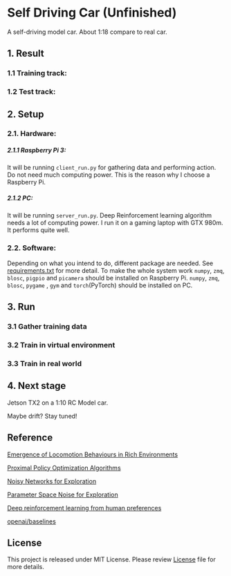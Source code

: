 # Self Driving Car (Unfinished)
A self-driving model car. About 1:18 compare to real car.


## 1. Result

### 1.1 Training track:

### 1.2 Test track:

## 2. Setup

### 2.1. Hardware:


##### 2.1.1 Raspberry Pi 3:
It will be running `client_run.py` for gathering data and performing action.
Do not need much computing power.
This is the reason why I choose a Raspberry Pi.

##### 2.1.2 PC:
It will be running `server_run.py`.
Deep Reinforcement learning algorithm needs a lot of computing power.
I run it on a gaming laptop with GTX 980m. It performs quite well.

### 2.2. Software:
Depending on what you intend to do, different package are needed.
See [requirements.txt](requirements.txt) for more detail.
To make the whole system work 
`numpy`, `zmq`, `blosc`, `pigpio` and `picamera` should be installed on Raspberry Pi.
`numpy`, `zmq`, `blosc`, `pygame` , `gym` and `torch`(PyTorch) should be installed on PC.

## 3. Run

### 3.1 Gather training data

### 3.2 Train in virtual environment

### 3.3 Train in real world

## 4. Next stage

Jetson TX2 on a 1:10 RC Model car.

Maybe drift? Stay tuned!

## Reference
[Emergence of Locomotion Behaviours in Rich Environments](https://arxiv.org/abs/1707.02286)

[Proximal Policy Optimization Algorithms](https://arxiv.org/abs/1707.06347)

[Noisy Networks for Exploration](https://arxiv.org/abs/1706.10295)

[Parameter Space Noise for Exploration](https://arxiv.org/abs/1706.01905)

[Deep reinforcement learning from human preferences](https://arxiv.org/abs/1706.03741)

[openai/baselines](https://github.com/openai/baselines)

## License
This project is released under MIT License.
Please review [License](LICENSE) file for more details.

